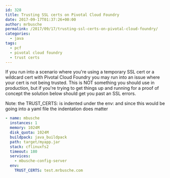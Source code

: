 ```yaml
---
id: 328
title: Trusting SSL certs on Pivotal Cloud Foundry
date: 2017-09-17T01:37:26+00:00
author: mrbusche
permalink: /2017/09/17/trusting-ssl-certs-on-pivotal-cloud-foundry/
categories:
  - java
tags:
  - pcf
  - pivotal cloud foundry
  - trust certs
---
```


If you run into a scenario where you're using a temporary SSL cert or a wildcard cert with Pivotal Cloud Foundry you may run into an issue where your cert is not being trusted. This is NOT something you should use in production, but if you're trying to get things up and running for a proof of concept the solution below should get you past an SSL errors.

Note: the TRUST_CERTS: is indented under the env: and since this would be going into a yaml file the indentation does matter

```yaml
- name: mbusche
  instances: 1
  memory: 1024M
  disk_quota: 1024M
  buildpack: java_buildpack
  path: target/myapp.jar
  stack: cflinuxfs2
  timeout: 180
  services:
    - mbusche-config-server
  env:
    TRUST_CERTS: test.mrbusche.com
```
